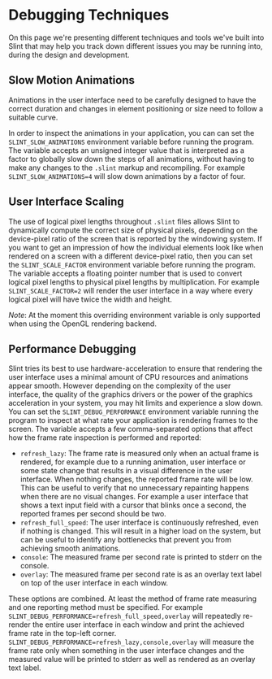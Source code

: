 <!-- Copyright © SixtyFPS GmbH <info@slint.dev> ; SPDX-License-Identifier: MIT -->
# Debugging Techniques

On this page we're presenting different techniques and tools we've built into Slint that may help you track down different issues you may be running into, during the design and development.

## Slow Motion Animations

Animations in the user interface need to be carefully designed to have the correct duration and changes in element positioning or size need to follow a suitable curve.

In order to inspect the animations in your application, you can can set the `SLINT_SLOW_ANIMATIONS` environment variable before running the program. The variable accepts an unsigned integer value that is interpreted as a factor to globally slow down the steps of all animations, without having to make any changes to the `.slint` markup and recompiling. For example `SLINT_SLOW_ANIMATIONS=4` will slow down animations by a factor of four.

## User Interface Scaling

The use of logical pixel lengths throughout `.slint` files allows Slint to dynamically compute the correct size of physical pixels, depending on the device-pixel ratio of the screen that is reported by the windowing system. If you want to get an impression of how the individual elements look like when rendered on a screen with a different device-pixel ratio, then you can set the `SLINT_SCALE_FACTOR` environment variable before running the program. The variable accepts a floating pointer number that is used to convert logical pixel lengths to physical pixel lengths by multiplication. For example `SLINT_SCALE_FACTOR=2` will render the user interface in a way where every logical pixel will have twice the width and height.

_Note_: At the moment this overriding environment variable is only supported when using the OpenGL rendering backend.

## Performance Debugging

Slint tries its best to use hardware-acceleration to ensure that rendering the user interface uses a minimal amount of CPU resources and animations appear smooth. However depending on the complexity of the user interface, the quality of the graphics drivers or the power of the graphics acceleration in your system, you may hit limits and experience a slow down. You can set the `SLINT_DEBUG_PERFORMANCE` environment variable running the program to inspect at what rate your application is rendering frames to the screen. The variable accepts a few comma-separated options that affect how the frame rate inspection is performed and reported:

-   `refresh_lazy`: The frame rate is measured only when an actual frame is rendered, for example due to a running animation, user interface or some state change that results in a visual difference in the user interface. When nothing changes, the reported frame rate will be low. This can be useful to verify that no unnecessary repainting happens when there are no visual changes. For example a user interface that shows a text input field with a cursor that blinks once a second, the reported frames per second should be two.
-   `refresh_full_speed`: The user interface is continuously refreshed, even if nothing is changed. This will result in a higher load on the system, but can be useful to identify any bottlenecks that prevent you from achieving smooth animations.
-   `console`: The measured frame per second rate is printed to stderr on the console.
-   `overlay`: The measured frame per second rate is as an overlay text label on top of the user interface in each window.

These options are combined. At least the method of frame rate measuring and one reporting method must be specified. For example `SLINT_DEBUG_PERFORMANCE=refresh_full_speed,overlay` will repeatedly re-render the entire user interface in each window and print the achieved frame rate in the top-left corner. `SLINT_DEBUG_PERFORMANCE=refresh_lazy,console,overlay` will measure the frame rate only when something in the user interface changes and the measured value will be printed to stderr as well as rendered as an overlay text label.

